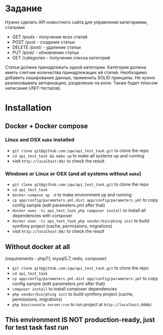 # Задание 

Нужно сделать API новостного сайта для управления категориями, статьями

- GET /posts - получение всех статей
- POST /post - создание статьи
- DELETE /post/<id> - удаление статьи
- PUT /post/<id> - обновление статьи
- GET /categories - получение списка категорий

Статья должна принадлежать одной категории. Категория должна иметь счетчик количества принадлежащих ей статей.
Необходимо добавить кэширование данных, применить SOLID принципы.
Не нужно реализовывать авторизацию, разделение на роли.
Также будет плюсом написание UNIT-теста(ов).


# Installation
## Docker + Docker compose
### Linux and OSX `make` installed
- `git clone git@github.com:iqw/api_test_task.git` to clone the repo
- `cd api_test_task && make up` to make all systems up and running
- visit `http://localhost:88/` to check the result

### Windows or Linux or OSX (and all systems without `make`)
- `git clone git@github.com:iqw/api_test_task.git` to clone the repo
- `cd api_test_task` 
- `docker-compose up -d` to make environment up and running
- `cp app/config/parameters.yml.dist app/config/parameters.yml` to copy config sample (edit parameters.yml after that)
- `docker exec -ti api_test_task_php composer install` to install all dependencies with composer
- `docker exec -ti api_test_task_php vendor/bin/phing init` to build symfony project (cache, permissions, migrations)
- visit `http://localhost:88/` to check the result

## Without docker at all
(requirements - php7.1, mysql5.7, redis, composer)
- `git clone git@github.com:iqw/api_test_task.git` to clone the repo
- `cd api_test_task` 
- `cp app/config/parameters.yml.dist app/config/parameters.yml` to copy config sample (edit parameters.yml after that)
- `composer install` to install composer dependencies
- `php vendor/bin/phing init` to build symfony project (cache, permissions, migrations)
- `php bin/console server:run` to run project at `http://localhost:8080/` 

## This environment IS NOT production-ready, just for test task fast run
